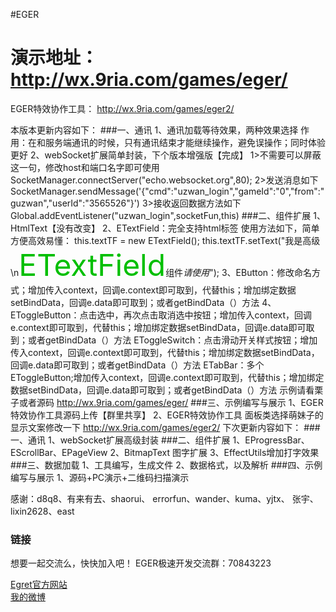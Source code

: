 #EGER

演示地址：
http://wx.9ria.com/games/eger/
===================================
EGER特效协作工具：
http://wx.9ria.com/games/eger2/

本版本更新内容如下：
###一、通讯
     1、通讯加载等待效果，两种效果选择
          作用：在和服务端通讯的时候，只有通讯结束才能继续操作，避免误操作；同时体验更好
     2、webSocket扩展简单封装，下个版本增强版【完成】
     1>不需要可以屏蔽这一句，修改host和端口名字即可使用
     SocketManager.connectServer("echo.websocket.org",80);
     2>发送消息如下
     SocketManager.sendMessage('{"cmd":"uzwan_login","gameId":"0","from":"guzwan","userId":"3565526"}')
     3>接收返回数据方法如下
     Global.addEventListener("uzwan_login",socketFun,this)
###二、组件扩展
     1、HtmlText【没有改变】
     2、ETextField：完全支持html标签
        使用方法如下，简单方便高效易懂：
        this.textTF = new ETextField();
        this.textTF.setText("我是高级\n<font size='60' color='0x2bff00' i='true' b='false'>ETextField</font>组件<i>请使用</i>");
     3、EButton：修改命名方式；增加传入context，回调e.context即可取到，代替this；增加绑定数据setBindData，回调e.data即可取到；或者getBindData（）方法
     4、EToggleButton：点击选中，再次点击取消选中按钮；增加传入context，回调e.context即可取到，代替this；增加绑定数据setBindData，回调e.data即可取到；或者getBindData（）方法
          EToggleSwitch：点击滑动开关样式按钮；增加传入context，回调e.context即可取到，代替this；增加绑定数据setBindData，回调e.data即可取到；或者getBindData（）方法
          ETabBar：多个EToggleButton;增加传入context，回调e.context即可取到，代替this；增加绑定数据setBindData，回调e.data即可取到；或者getBindData（）方法
     示例请看栗子或者源码
     http://wx.9ria.com/games/eger/
###三、示例编写与展示
     1、EGER特效协作工具源码上传【群里共享】
     2、EGER特效协作工具 面板类选择萌妹子的显示文案修改一下
     http://wx.9ria.com/games/eger2/
下次更新内容如下：
###一、通讯
     1、webSocket扩展高级封装
###二、组件扩展
     1、EProgressBar、EScrollBar、EPageView
     2、BitmapText 图字扩展
     3、EffectUtils增加打字效果
###三、数据加载
     1、工具编写，生成文件
     2、数据格式，以及解析
###四、示例编写与展示
     1、源码+PC演示+二维码扫描演示

感谢：d8q8、有来有去、shaorui、 errorfun、wander、kuma、yjtx、 张宇、lixin2628、east

### 链接

想要一起交流么，快快加入吧！
EGER极速开发交流群：70843223

[Egret官方网站](egret-labs.org)<br />
[我的微博](http://weibo.com/1856526021/profile?topnav=1&wvr=6)<br />